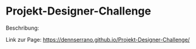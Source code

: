 # Projekt-Designer-Challenge

Beschribung:


Link zur Page:
https://dennserrano.github.io/Projekt-Designer-Challenge/
